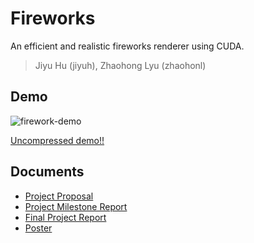 # Fireworks

An efficient and realistic fireworks renderer using CUDA.

> Jiyu Hu (jiyuh), Zhaohong Lyu (zhaohonl)

## Demo

![firework-demo](./firework-demo.gif)

[Uncompressed demo!!](./firework-demo-uc.gif)

## Documents

- [Project Proposal](./project_proposal.pdf)
- [Project Milestone Report](./project_milestone_report.pdf)
- [Final Project Report](./final_project_report.pdf)
- [Poster](./poster.pdf)
